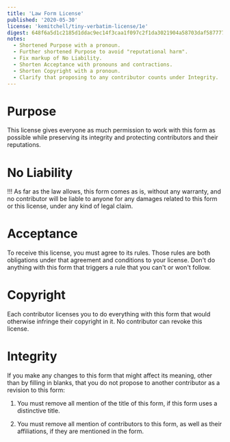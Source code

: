 ```yaml
---
title: 'Law Form License'
published: '2020-05-30'
license: 'kemitchell/tiny-verbatim-license/1e'
digest: 648f6a5d1c2185d1ddac9ec14f3caa1f097c2f1da3021904a58703daf5877770
notes:
  - Shortened Purpose with a pronoun.
  - Further shortened Purpose to avoid "reputational harm".
  - Fix markup of No Liability.
  - Shorten Acceptance with pronouns and contractions.
  - Shorten Copyright with a pronoun.
  - Clarify that proposing to any contributor counts under Integrity.
---
```


# Purpose

This license gives everyone as much permission to work with this form as possible while preserving its integrity and protecting contributors and their reputations.

# No Liability

!!! As far as the law allows, this form comes as is, without any warranty, and no contributor will be liable to anyone for any damages related to this form or this license, under any kind of legal claim.

# Acceptance

To receive this license, you must agree to its rules. Those rules are both obligations under that agreement and conditions to your license. Don't do anything with this form that triggers a rule that you can't or won't follow.

# Copyright

Each contributor licenses you to do everything with this form that would otherwise infringe their copyright in it. No contributor can revoke this license.

# Integrity

If you make any changes to this form that might affect its meaning, other than by filling in blanks, that you do not propose to another contributor as a revision to this form:

1.  You must remove all mention of the title of this form, if this form uses a distinctive title.

2.  You must remove all mention of contributors to this form, as well as their affiliations, if they are mentioned in the form.
